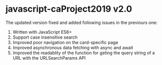 # javascript-caProject2019 v2.0

The updated version fixed and added following issues in the previours one:

1. Written with JavaScript ES6+
2. Support case insensitive search
3. Improved poor navigation on the card-specific page 
4. Improved asynchronous data fetching with async and await
5. Improved the readablity of the function for geting the query string of a URL with the URLSearchParams API

